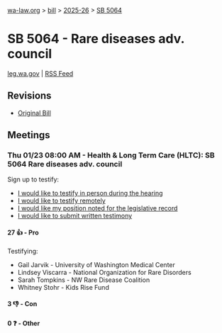 [wa-law.org](/) > [bill](/bill/) > [2025-26](/bill/2025-26/) > [SB 5064](/bill/2025-26/sb/5064/)

# SB 5064 - Rare diseases adv. council
[leg.wa.gov](https://app.leg.wa.gov/billsummary?BillNumber=5064&Year=2025&Initiative=false) | [RSS Feed](./rss.xml)

## Revisions
* [Original Bill](1/)

## Meetings
### Thu 01/23 08:00 AM - Health & Long Term Care (HLTC): SB 5064 Rare diseases adv. council
Sign up to testify:
* [I would like to testify in person during the hearing](https://app.leg.wa.gov/csi/Testifier/Add?chamber=House&mId=32487&aId=161670&caId=24749&tId=1)
* [I would like to testify remotely](https://app.leg.wa.gov/csi/Testifier/Add?chamber=House&mId=32487&aId=161670&caId=24749&tId=2)
* [I would like my position noted for the legislative record](https://app.leg.wa.gov/csi/Testifier/Add?chamber=House&mId=32487&aId=161670&caId=24749&tId=3)
* [I would like to submit written testimony](https://app.leg.wa.gov/csi/Testifier/Add?chamber=House&mId=32487&aId=161670&caId=24749&tId=4)

#### 27 👍 - Pro
Testifying:
* Gail Jarvik - University of Washington Medical Center
* Lindsey Viscarra - National Organization for Rare Disorders
* Sarah Tompkins - NW Rare Disease Coalition
* Whitney Stohr - Kids Rise Fund

#### 3 👎 - Con

#### 0 ❓ - Other
